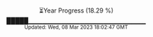 <p align="center">
⏳Year Progress (18.29 %) <br>
█████▁▁▁▁▁▁▁▁▁▁▁▁▁▁▁▁▁▁▁▁▁▁▁▁▁ <br>
<sub>Updated: Wed, 08 Mar 2023 18:02:47 GMT</sub>
</p>


